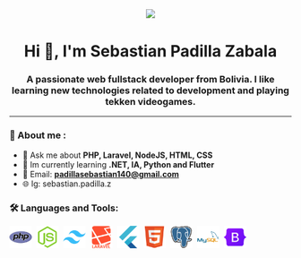 <div id="header" align="center">
 <img src="https://media.giphy.com/media/qgQUggAC3Pfv687qPC/giphy.gif" width="300"/>
 <h1 align="center">Hi 🤙, I'm Sebastian Padilla Zabala</h1>
 <h3 align="center">A passionate web fullstack developer from Bolivia. I like learning new technologies related to development and playing tekken videogames.
 </h3> 
</div>

---

### 🗿 About me :

- 💬 Ask me about **PHP, Laravel, NodeJS, HTML, CSS**
- 🌱 Im currently learning **.NET, IA, Python and Flutter**
- 📩 Email: **padillasebastian140@gmail.com**
- 🌐 Ig: sebastian.padilla.z

<div align="left">
 <h3> 🛠️ Languages and Tools:</h3>
 <div>
  <img src="https://github.com/devicons/devicon/blob/master/icons/php/php-original.svg" width="40" height="40"/>&nbsp;
  <img src="https://github.com/devicons/devicon/blob/master/icons/nodejs/nodejs-original.svg" width="40" height="40"/>&nbsp;
  <img src="https://github.com/devicons/devicon/blob/master/icons/tailwindcss/tailwindcss-plain.svg" width="40" height="40"/>&nbsp;
  <img src="https://github.com/devicons/devicon/blob/master/icons/laravel/laravel-plain-wordmark.svg" width="40" height="40"/>&nbsp;
  <img src="https://github.com/devicons/devicon/blob/master/icons/flutter/flutter-original.svg" width="40" height="40"/>&nbsp;
  <img src="https://github.com/devicons/devicon/blob/master/icons/html5/html5-original.svg" width="40" height="40"/>&nbsp;
  <img src="https://github.com/devicons/devicon/blob/master/icons/postgresql/postgresql-original.svg" width="40" height="40"/>&nbsp;
  <img src="https://github.com/devicons/devicon/blob/master/icons/mysql/mysql-original-wordmark.svg" width="40" height="40"/>&nbsp;
  <img src="https://github.com/devicons/devicon/blob/master/icons/bootstrap/bootstrap-original.svg" width="40" height="40"/>&nbsp;
 
  
